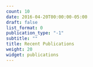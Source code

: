 ```yaml
---
count: 10
date: 2016-04-20T00:00:00-05:00
draft: false
list_format: 0
publication_type: "-1"
subtitle: ""
title: Recent Publications
weight: 20
widget: publications
---
```



